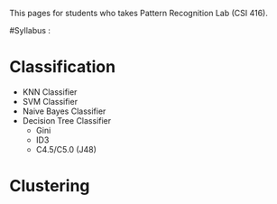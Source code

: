 This pages for students who takes Pattern Recognition Lab (CSI 416).

#Syllabus :
# Classification
- KNN Classifier
- SVM Classifier
- Naive Bayes Classifier
- Decision Tree Classifier
  - Gini
  - ID3
  - C4.5/C5.0 (J48)

# Clustering
